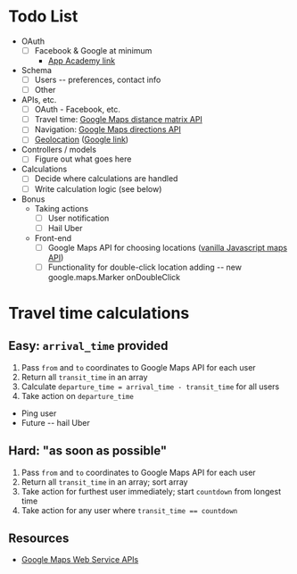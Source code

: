 # Todo List

- OAuth
  - [ ] Facebook & Google at minimum
    - [App Academy link](https://github.com/appacademy/capstone-project-curriculum/blob/master/readings/omniauth.md) 
- Schema
  - [ ] Users -- preferences, contact info
  - [ ] Other
- APIs, etc. 
  - [ ] OAuth - Facebook, etc.
  - [ ] Travel time: [Google Maps distance matrix API](https://developers.google.com/maps/documentation/distance-matrix/)
  - [ ] Navigation: [Google Maps directions API](https://developers.google.com/maps/documentation/directions/)
  - [ ] [Geolocation](https://developer.mozilla.org/en-US/docs/Web/API/Geolocation/Using_geolocation) ([Google link](https://developers.google.com/web/fundamentals/native-hardware/user-location/obtain-location?hl=en))
- Controllers / models
  - [ ] Figure out what goes here
- Calculations
  - [ ] Decide where calculations are handled
  - [ ] Write calculation logic (see below)
- Bonus
  - Taking actions
    - [ ] User notification
    - [ ] Hail Uber 
  - Front-end
    - [ ] Google Maps API for choosing locations ([vanilla Javascript maps API](https://developers.google.com/maps/documentation/javascript/))
    - [ ] Functionality for double-click location adding -- new google.maps.Marker onDoubleClick

# Travel time calculations

## Easy: `arrival_time` provided
1. Pass `from` and `to` coordinates to Google Maps API for each user
2. Return all `transit_time` in an array
3. Calculate `departure_time = arrival_time - transit_time` for all users
4. Take action on `departure_time`
  * Ping user
  * Future -- hail Uber

## Hard: "as soon as possible"
1. Pass `from` and `to` coordinates to Google Maps API for each user
2. Return all `transit_time` in an array; sort array
3. Take action for furthest user immediately; start `countdown` from longest time
4. Take action for any user where `transit_time == countdown`

## Resources

* [Google Maps Web Service APIs](https://developers.google.com/maps/web-services/overview)